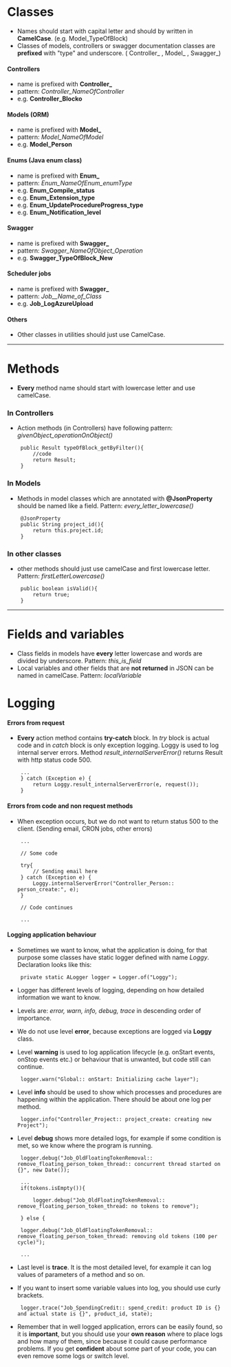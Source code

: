 # Classes
 * Names should start with capital letter and should by written in **CamelCase**. (e.g. Model_TypeOfBlock)
 * Classes of models, controllers or swagger documentation classes are **prefixed** with "type" and underscore.
   ( Controller_ , Model_ , Swagger_)
    

#### Controllers
 * name is prefixed with **Controller_**
 * pattern: *Controller_NameOfController*
 * e.g. **Controller_Blocko**

#### Models (ORM)
 * name is prefixed with **Model_**
 * pattern: *Model_NameOfModel*
 * e.g. **Model_Person**
 
#### Enums (Java enum class)
  * name is prefixed with **Enum_**
  * pattern: *Enum_NameOfEnum_enumType*
  * e.g. **Enum_Compile_status**
  * e.g. **Enum_Extension_type**
  * e.g. **Enum_UpdateProcedureProgress_type** 
  * e.g. **Enum_Notification_level** 

#### Swagger
 * name is prefixed with **Swagger_**
 * pattern: *Swagger_NameOfObject_Operation*
 * e.g. **Swagger_TypeOfBlock_New**

#### Scheduler jobs
 * name is prefixed with **Swagger_**
 * pattern: *Job__Name_of_Class*
 * e.g. **Job_LogAzureUpload**

#### Others
 * Other classes in utilities should just use CamelCase.

---

# Methods
 * **Every** method name should start with lowercase letter and use camelCase.
 
### In Controllers 
 * Action methods (in Controllers) have following pattern: *givenObject_operationOnObject()*

        public Result typeOfBlock_getByFilter(){
            //code
            return Result;
        }

### In Models  
 * Methods in model classes which are annotated with **@JsonProperty** should be named like a field. Pattern: *every_letter_lowercase()*

        @JsonProperty
        public String project_id(){
            return this.project.id;
        }
        
### In other classes  
 * other methods should just use camelCase and first lowercase letter. Pattern: *firstLetterLowercase()*

        public boolean isValid(){
            return true;
        }

---


# Fields and variables
 * Class fields in models have **every** letter lowercase and words are divided by underscore. Pattern: *this_is_field*
 * Local variables and other fields that are **not returned** in JSON can be named in camelCase. Pattern: *localVariable*

# Logging
#### Errors from request
 * **Every** action method contains **try-catch** block. In *try* block is actual code and in *catch* block is only exception logging. Loggy is used to log internal server errors. Method *result_internalServerError()* returns Result with http status code 500.

        ...
        } catch (Exception e) {
            return Loggy.result_internalServerError(e, request());
        }

#### Errors from code and non request methods
 * When exception occurs, but we do not want to return status 500 to the client. (Sending email, CRON jobs, other errors)

        ...

        // Some code

        try{
            // Sending email here
        } catch (Exception e) {
            Loggy.internalServerError("Controller_Person:: person_create:", e);
        }

        // Code continues

        ...

#### Logging application behaviour
 * Sometimes we want to know, what the application is doing, for that purpose some classes have static logger defined with name *Loggy*. Declaration looks like this:

        private static ALogger logger = Logger.of("Loggy");

 * Logger has different levels of logging, depending on how detailed information we want to know.
 * Levels are: *error, warn, info, debug, trace* in descending order of importance.
 * We do not use level **error**, because exceptions are logged via **Loggy** class.
 * Level **warning** is used to log application lifecycle (e.g. onStart events, onStop events etc.) or behaviour that is unwanted, but code still can continue.

        logger.warn("Global:: onStart: Initializing cache layer");

 * Level **info** should be used to show which processes and procedures are happening within the application. There should be about one log per method.

        logger.info("Controller_Project:: project_create: creating new Project");

 * Level **debug** shows more detailed logs, for example if some condition is met, so we know where the program is running.

        logger.debug("Job_OldFloatingTokenRemoval:: remove_floating_person_token_thread:: concurrent thread started on {}", new Date());

        ...
        if(tokens.isEmpty()){

            logger.debug("Job_OldFloatingTokenRemoval:: remove_floating_person_token_thread: no tokens to remove");

        } else {

        logger.debug("Job_OldFloatingTokenRemoval:: remove_floating_person_token_thread: removing old tokens (100 per cycle)");

        ...
 * Last level is **trace**. It is the most detailed level, for example it can log values of parameters of a method and so on.
 * If you want to insert some variable values into log, you should use curly brackets.

        logger.trace("Job_SpendingCredit:: spend_credit: product ID is {} and actual state is {}", product_id, state);

 * Remember that in well logged application, errors can be easily found, so it is **important**, but you should use your **own reason** where to place logs and how many of them, since because it could cause performance problems. If you get **confident** about some part of your code, you can even remove some logs or switch level.